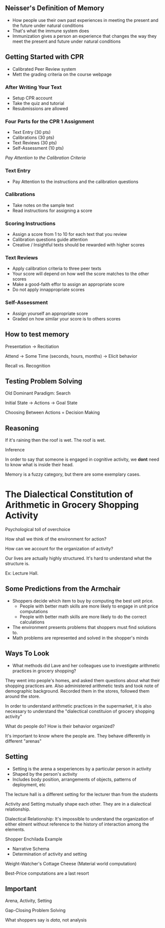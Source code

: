 Neisser's Definition of Memory
------------------------------

- How people use their own past experiences in meeting the present and the future under
  natural conditions
- That's what the immune system does
- Immunization gives a person an experience that changes the way they meet the present and 
  future under natural conditions

Getting Started with CPR
------------------------

- Calibrated Peer Review system
- Mett the grading criteria on the course webpage

### After Writing Your Text ###

- Setup CPR account
- Take the quiz and tutorial
- Resubmissions are allowed

### Four Parts for the CPR 1 Assignment ###

- Text Entry (30 pts)
- Calibrations (30 pts)
- Text Reviews (30 pts)
- Self-Assessment (10 pts)

*Pay Attention to the Calibration Criteria*

### Text Entry ###

- Pay Attention to the instructions and the calibration questions

### Calibrations ###

- Take notes on the sample text
- Read instructions for assigning a score

### Scoring Instructions ###

- Assign a score from 1 to 10 for each text that you review
- Calibration questions guide attention
- Creative / Insightful texts should be rewarded with higher scores

### Text Reviews ###

- Apply calibration criteria to three peer texts
- Your score will depend on how well the score matches to the other scores
- Make a good-faith effor to assign an appropriate score
- Do not apply innappropriate scores

### Self-Assessment ###

- Assign yourself an appropriate score
- Graded on how similar your score is to others scores


How to test memory
------------------

Presentation -> Recitiation

Attend -> Some Time (seconds, hours, months) -> Elicit behavior

Recall vs. Recognition

Testing Problem Solving
-----------------------

Old Dominant Paradigm: Search

Initial State -> Actions -> Goal State 

Choosing Between Actions = Decision Making

Reasoning
---------

If it's raining then the roof is wet. The roof is wet.

Inference

In order to say that someone is engaged in cognitive activity, we **dont** need to know
what is inside their head.

Memory is a fuzzy category, but there are some exemplary cases.

# The Dialectical Constitution of Arithmetic in Grocery Shopping Activity #

Psychological toll of overchoice

How shall we think of the environment for action?

How can we account for the organization of activity?

Our lives are actually highly structured. It's hard to understand what the structure is.

Ex: Lecture Hall.

Some Predictions from the Armchair
----------------------------------

- Shoppers decide which item to buy by computing the best unit price.
  - People with better math skills are more likely to engage in unit price computations
  - People with better math skills are more likely to do the correct calculations
- The environment presents problems that shoppers must find solutions to.
- Math problems are represented and solved in the shopper's minds

Ways To Look
------------

- What methods did Lave and her colleagues use to investigate arithmetic practices in 
  grocery shopping?

They went into people's homes, and asked them questions about what their shopping practices
are. Also administered arithmetic tests and took note of demographic background. Recorded them
in the stores, followed them around the store.

In order to understand arithmetic practices in the supermarket, it is also necessary to 
understand the "dialectical constituion of grocery shopping activity"


What do people do? How is their behavior organized?

It's important to know where the people are. They behave differently in different "arenas"

Setting
-------

- Setting is the arena a sexperiences by a particular person in activity
- Shaped by the person's activity
- Includes body position, arrangements of objects, patterns of deployment, etc

The lecture hall is a different setting for the lecturer than from the students

Activity and Setting mutually shape each other. They are in a dialectical relationship.

Dialectical Relationship: It's impossible to understand the organization of either elment 
without reference to the history of interaction among the elements.


Shopper Enchilada Example

- Narrative Schema
- Determination of activity and setting

Weight-Watcher's Cottage Cheese (Material world computation)

Best-Price computations are a last resort

Important
---------

Arena, Activity, Setting

Gap-Closing Problem Solving

What shoppers say is *data*, not analysis
